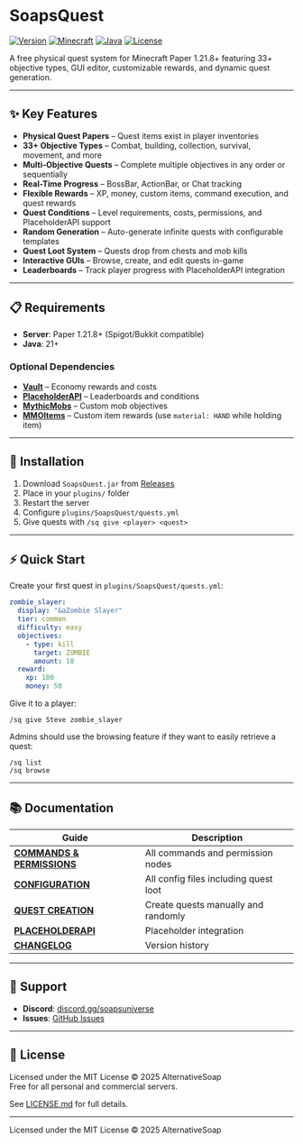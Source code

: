 # SoapsQuest

[![Version](https://img.shields.io/badge/Version-1.0.0--BETA-blue.svg)](https://github.com/AlternativeSoap/SoapsQuest/releases)
[![Minecraft](https://img.shields.io/badge/Minecraft-1.21.8-brightgreen.svg)](https://papermc.io/)
[![Java](https://img.shields.io/badge/Java-21-orange.svg)](https://www.oracle.com/java/)
[![License](https://img.shields.io/badge/License-MIT-green.svg)](LICENSE.md)

A free physical quest system for Minecraft Paper 1.21.8+ featuring 33+ objective types, GUI editor, customizable rewards, and dynamic quest generation.

---

## ✨ Key Features

- **Physical Quest Papers** – Quest items exist in player inventories
- **33+ Objective Types** – Combat, building, collection, survival, movement, and more
- **Multi-Objective Quests** – Complete multiple objectives in any order or sequentially
- **Real-Time Progress** – BossBar, ActionBar, or Chat tracking
- **Flexible Rewards** – XP, money, custom items, command execution, and quest rewards
- **Quest Conditions** – Level requirements, costs, permissions, and PlaceholderAPI support
- **Random Generation** – Auto-generate infinite quests with configurable templates
- **Quest Loot System** – Quests drop from chests and mob kills
- **Interactive GUIs** – Browse, create, and edit quests in-game
- **Leaderboards** – Track player progress with PlaceholderAPI integration

---

## 📋 Requirements

- **Server**: Paper 1.21.8+ (Spigot/Bukkit compatible)
- **Java**: 21+

### Optional Dependencies

- **[Vault](https://www.spigotmc.org/resources/vault.34315/)** – Economy rewards and costs
- **[PlaceholderAPI](https://www.spigotmc.org/resources/placeholderapi.6245/)** – Leaderboards and conditions
- **[MythicMobs](https://www.spigotmc.org/resources/mythicmobs.5702/)** – Custom mob objectives
- **[MMOItems](https://www.spigotmc.org/resources/mmoitems.39267/)** – Custom item rewards (use `material: HAND` while holding item)

---

## 🚀 Installation

1. Download `SoapsQuest.jar` from [Releases](https://github.com/AlternativeSoap/SoapsQuest/releases)
2. Place in your `plugins/` folder
3. Restart the server
4. Configure `plugins/SoapsQuest/quests.yml`
5. Give quests with `/sq give <player> <quest>`

---

## ⚡ Quick Start

Create your first quest in `plugins/SoapsQuest/quests.yml`:

```yaml
zombie_slayer:
  display: "&aZombie Slayer"
  tier: common
  difficulty: easy
  objectives:
    - type: kill
      target: ZOMBIE
      amount: 10
  reward:
    xp: 100
    money: 50
```

Give it to a player:

```
/sq give Steve zombie_slayer
```

Admins should use the browsing feature if they want to easily retrieve a quest:

```
/sq list
/sq browse
```

---

## 📚 Documentation

| Guide | Description |
|-------|-------------|
| **[COMMANDS & PERMISSIONS](COMMANDS.md)** | All commands and permission nodes |
| **[CONFIGURATION](CONFIGURATION.md)** | All config files including quest loot |
| **[QUEST CREATION](QUEST-CREATION.md)** | Create quests manually and randomly |
| **[PLACEHOLDERAPI](PLACEHOLDERAPI.md)** | Placeholder integration |
| **[CHANGELOG](CHANGELOG.md)** | Version history |

---

## 💬 Support

- **Discord**: [discord.gg/soapsuniverse](https://discord.gg/soapsuniverse)
- **Issues**: [GitHub Issues](https://github.com/AlternativeSoap/SoapsQuest/issues)

---

## 📄 License

Licensed under the MIT License © 2025 AlternativeSoap  
Free for all personal and commercial servers.

See [LICENSE.md](LICENSE.md) for full details.

---

Licensed under the MIT License © 2025 AlternativeSoap
